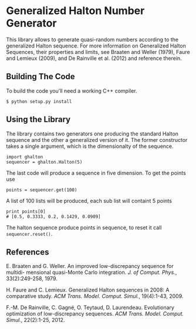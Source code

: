 Generalized Halton Number Generator
===================================

This library allows to generate quasi-random numbers according to the
generalized Halton sequence. For more information on Generalized Halton
Sequences, their properties and limits, see Braaten and Weller (1979), Faure
and Lemieux (2009), and De Rainville et al. (2012) and reference therein.


Building The Code
-----------------
To build the code you'll need a working C++ compiler. 

    $ python setup.py install


Using the Library
-----------------
The library contains two generators one producing the standard Halton sequence
and the other a generalized version of it. The former constructor takes a single argument,
which is the dimensionalty of the sequence. 

    import ghalton
    sequencer = ghalton.Halton(5)

The last code will produce a sequence in five dimension. To get the points use

    points = sequencer.get(100)

A list of 100 lists will be produced, each sub list will containt 5 points

    print points[0]
    # [0.5, 0.3333, 0.2, 0.1429, 0.0909]

The halton sequence produce points in sequence, to reset it call `sequencer.reset()`.


References
----------
E. Braaten and G. Weller. An improved low-discrepancy sequence for multidi- mensional quasi-Monte Carlo integration. *J. of Comput. Phys.*, 33(2):249-258, 1979.

H. Faure and C. Lemieux. Generalized Halton sequences in 2008: A comparative study. *ACM Trans. Model. Comput. Simul.*, 19(4):1-43, 2009.

F.-M. De Rainville, C. Gagné, O. Teytaud, D. Laurendeau. Evolutionary optimization of low-discrepancy sequences. *ACM Trans. Model. Comput. Simul.*, 22(2):1-25, 2012.
  